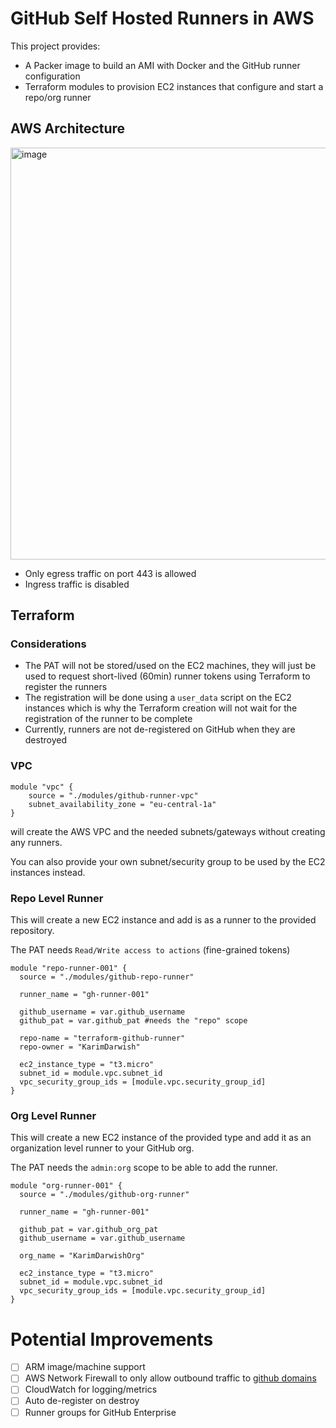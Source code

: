 # GitHub Self Hosted Runners in AWS

This project provides:
- A Packer image to build an AMI with Docker and the GitHub runner configuration
- Terraform modules to provision EC2 instances that configure and start a repo/org runner

## AWS Architecture

<img width="659" alt="image" src="https://user-images.githubusercontent.com/18162254/212567358-b6c9708e-29a2-4f8c-82db-5cd24ddf227a.png">

- Only egress traffic on port 443 is allowed
- Ingress traffic is disabled

## Terraform

### Considerations

- The PAT will not be stored/used on the EC2 machines, they will just be used to request short-lived (60min) runner tokens using Terraform to register the runners
- The registration will be done using a `user_data` script on the EC2 instances which is why the Terraform creation will not wait for the registration of the runner to be complete
- Currently, runners are not de-registered on GitHub when they are destroyed

### VPC

```
module "vpc" {
    source = "./modules/github-runner-vpc"
    subnet_availability_zone = "eu-central-1a"
}
```

will create the AWS VPC and the needed subnets/gateways without creating any runners.

You can also provide your own subnet/security group to be used by the EC2 instances instead.

### Repo Level Runner

This will create a new EC2 instance and add is as a runner to the provided repository.

The PAT needs `Read/Write access to actions` (fine-grained tokens)

```
module "repo-runner-001" {
  source = "./modules/github-repo-runner"

  runner_name = "gh-runner-001"

  github_username = var.github_username
  github_pat = var.github_pat #needs the "repo" scope

  repo-name = "terraform-github-runner"
  repo-owner = "KarimDarwish"

  ec2_instance_type = "t3.micro"
  subnet_id = module.vpc.subnet_id
  vpc_security_group_ids = [module.vpc.security_group_id]
}
```

### Org Level Runner

This will create a new EC2 instance of the provided type and add it as an organization level runner to your GitHub org.

The PAT needs the `admin:org` scope to be able to add the runner.

```
module "org-runner-001" {
  source = "./modules/github-org-runner"

  runner_name = "gh-runner-001"

  github_pat = var.github_org_pat
  github_username = var.github_username

  org_name = "KarimDarwishOrg"

  ec2_instance_type = "t3.micro"
  subnet_id = module.vpc.subnet_id
  vpc_security_group_ids = [module.vpc.security_group_id]
}
```


# Potential Improvements

- [ ] ARM image/machine support
- [ ] AWS Network Firewall to only allow outbound traffic to [github domains](https://docs.github.com/en/actions/hosting-your-own-runners/about-self-hosted-runners#communication-between-self-hosted-runners-and-github)
- [ ] CloudWatch for logging/metrics
- [ ] Auto de-register on destroy
- [ ] Runner groups for GitHub Enterprise
